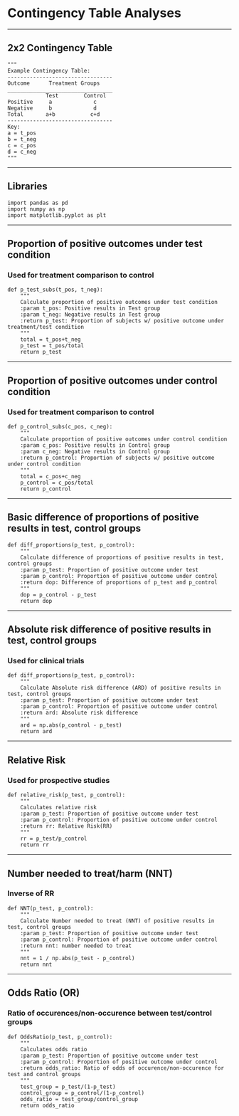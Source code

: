 # Contingency Table Analyses

_______________________________________________________________________________________________________________________________________
## 2x2 Contingency Table 
```Python3
"""
Example Contingency Table:
---------------------------------
Outcome      Treatment Groups
_________________________________
            Test        Control
Positive     a             c
Negative     b             d
Total       a+b           c+d
---------------------------------
Key:
a = t_pos
b = t_neg
c = c_pos
d = c_neg
"""
```

_______________________________________________________________________________________________________________________________________
## Libraries
```Python3
import pandas as pd
import numpy as np
import matplotlib.pyplot as plt
```

_______________________________________________________________________________________________________________________________________
## Proportion of positive outcomes under test condition
### Used for treatment comparison to control
```Python3
def p_test_subs(t_pos, t_neg):
    """
    Calculate proportion of positive outcomes under test condition
    :param t_pos: Positive results in Test group 
    :param t_neg: Negative results in Test group
    :return p_test: Proportion of subjects w/ positive outcome under treatment/test condition 
    """
    total = t_pos+t_neg
    p_test = t_pos/total
    return p_test
```

_______________________________________________________________________________________________________________________________________
## Proportion of positive outcomes under control condition
### Used for treatment comparison to control
```Python3
def p_control_subs(c_pos, c_neg):
    """
    Calculate proportion of positive outcomes under control condition
    :param c_pos: Positive results in Control group 
    :param c_neg: Negative results in Control group
    :return p_control: Proportion of subjects w/ positive outcome under control condition
    """
    total = c_pos+c_neg
    p_control = c_pos/total
    return p_control
```

_______________________________________________________________________________________________________________________________________
## Basic difference of proportions of positive results in test, control groups
```Python3
def diff_proportions(p_test, p_control):
    """
    Calculate difference of proportions of positive results in test, control groups
    :param p_test: Proportion of positive outcome under test
    :param p_control: Proportion of positive outcome under control
    :return dop: Difference of proportions of p_test and p_control
    """
    dop = p_control - p_test
    return dop
```

_______________________________________________________________________________________________________________________________________
## Absolute risk difference of positive results in test, control groups
### Used for clinical trials
```Python3
def diff_proportions(p_test, p_control):
    """
    Calculate Absolute risk difference (ARD) of positive results in test, control groups
    :param p_test: Proportion of positive outcome under test
    :param p_control: Proportion of positive outcome under control
    :return ard: Absolute risk difference 
    """
    ard = np.abs(p_control - p_test)
    return ard
```

_______________________________________________________________________________________________________________________________________
## Relative Risk
### Used for prospective studies
```Python3
def relative_risk(p_test, p_control):
    """
    Calculates relative risk
    :param p_test: Proportion of positive outcome under test
    :param p_control: Proportion of positive outcome under control
    :return rr: Relative Risk(RR)  
    """
    rr = p_test/p_control
    return rr
```

_______________________________________________________________________________________________________________________________________
## Number needed to treat/harm (NNT)
### Inverse of RR
```Python3
def NNT(p_test, p_control):
    """
    Calculate Number needed to treat (NNT) of positive results in test, control groups
    :param p_test: Proportion of positive outcome under test
    :param p_control: Proportion of positive outcome under control
    :return nnt: number needed to treat
    """
    nnt = 1 / np.abs(p_test - p_control)
    return nnt
```

_______________________________________________________________________________________________________________________________________
## Odds Ratio (OR)
### Ratio of occurences/non-occurence between test/control groups
```Python3
def OddsRatio(p_test, p_control):
    """
    Calculates odds ratio
    :param p_test: Proportion of positive outcome under test
    :param p_control: Proportion of positive outcome under control
    :return odds_ratio: Ratio of odds of occurence/non-occurence for test and control groups 
    """
    test_group = p_test/(1-p_test)
    control_group = p_control/(1-p_control)
    odds_ratio = test_group/control_group
    return odds_ratio
```
